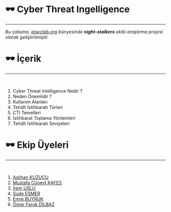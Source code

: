 # :dark_sunglasses: Cyber Threat Ingelligence
---

<i>Bu çalışma, [aiseclab.org](https://aiseclab.org/) bünyesinde <b>night-stalkers</b> ekibi araştırma projesi olarak geliştirilmiştir.</i>

# :dark_sunglasses: İçerik
---
<br/>

1. Cyber Threat Intelligence Nedir ?
2. Neden Önemlidir ?
3. Kullanım Alanları
4. Tehdit İstihbaratı Türleri
5. CTI Temelleri
6. İstihbarat Toplama Yöntemleri
7. Tehdit İstihbaratı Seviyeleri

# :dark_sunglasses: Ekip Üyeleri
---
<br/>

1. [Aslıhan KUZUCU](https://github.com/aslikuzucu)
2. [Mustafa Cüneyt KAFES](https://github.com/KaygusuzAbdal)
3. [İrem USLU](https://github.com/irem6142)
4. [Sude ESMER](https://github.com/Sudesmer)
5. [Emre BUYRUK](https://github.com/3mr3x)
6. [Ömer Faruk DİLBAZ](https://github.com/OmerFarukDilbaz)
